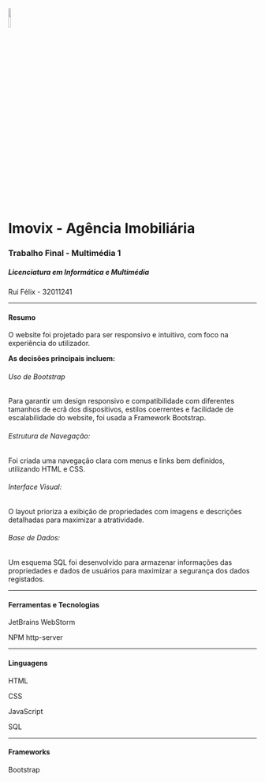 <img src="https://ipcb.pt/sites/default/files/ipcb_estcb.svg" style="height:10%"/>
<h1>Imovix - Agência Imobiliária</h1>
<h3>Trabalho Final - Multimédia 1</h3>
<h5>Licenciatura em Informática e Multimédia</h5>
<p>Rui Félix - 32011241</p>
<hr>
<h4>Resumo</h4>
<p>O website foi projetado para ser responsivo e intuitivo, com foco na experiência do utilizador.</p>
<strong>As decisões principais incluem:</strong>
<h6>Uso de Bootstrap</h6>
Para garantir um design responsivo e compatibilidade com diferentes tamanhos de ecrã dos
dispositivos, estilos coerrentes e facilidade de escalabilidade do website, foi usada a
Framework Bootstrap.
<h6>Estrutura de Navegação:</h6> Foi criada uma navegação clara com menus e links bem definidos,
utilizando HTML e CSS.
<h6>Interface Visual:</h6>O layout prioriza a exibição de propriedades com imagens e descrições
detalhadas para maximizar a atratividade.
<h6>Base de Dados:</h6> Um esquema SQL foi desenvolvido para armazenar informações das
propriedades e dados de usuários para maximizar a segurança dos dados registados.</p>
<hr>
<h4>Ferramentas e Tecnologias</h4>
<p>JetBrains WebStorm</p>
<p>NPM http-server</p>
<hr>
<h4>Linguagens</h4>
<p>HTML</p>
<p>CSS</p>
<p>JavaScript</p>
<p>SQL</p>
<hr>
<h4>Frameworks</h4>
<p>Bootstrap</p>
